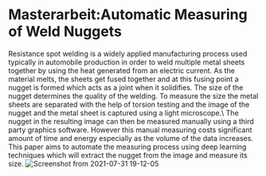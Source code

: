 # Masterarbeit:Automatic Measuring of Weld Nuggets

Resistance spot welding is a widely applied manufacturing process used typically in automobile production in order to weld multiple metal sheets together by using the heat generated from an electric current. As the material melts, the sheets get fused together and at this fusing point a nugget is formed which acts as a joint when it solidifies. The size of the nugget determines the quality of the welding. To measure the size the metal sheets are separated with the help of torsion testing and the image of the nugget and the metal sheet is captured using a light microscope.\\
The nugget in the resulting image can then be measured manually using a third party graphics software. However this manual measuring costs significant amount of time and energy especially as the volume of the data increases. This paper aims to automate the measuring process using deep learning techniques which will extract the nugget from the image and measure its size.
![Screenshot from 2021-07-31 19-12-05](https://user-images.githubusercontent.com/74857138/127747452-dacf98ea-b8cc-4236-b1b5-1ce8c06e18cb.png)
